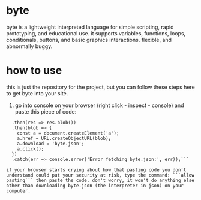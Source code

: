 # byte
byte is a lightweight interpreted language for simple scripting, rapid prototyping, and educational use. it supports variables, functions, loops, conditionals, buttons, and basic graphics interactions.
flexible, and abnormally buggy.

# how to use
this is just the repository for the project, but you can follow these steps here to get byte into your site.
1. go into console on your browser (right click - inspect - console) and paste this piece of code:

```fetch('https://bytedev.neocities.org/API/byte.json')
  .then(res => res.blob())
  .then(blob => {
    const a = document.createElement('a');
    a.href = URL.createObjectURL(blob);
    a.download = 'byte.json';
    a.click();
  })
  .catch(err => console.error('Error fetching byte.json:', err));```

if your browser starts crying about how that pasting code you don't understand could put your security at risk, type the command: ```allow pasting``` then paste the code. don't worry, it won't do anything else other than downloading byte.json (the interpreter in json) on your computer.
